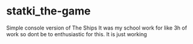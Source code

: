 # statki_the-game
Simple console version of The Ships
It was my school work for like 3h of work so dont be to enthusiastic for this.
It is just working
